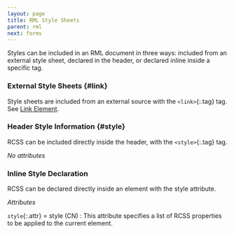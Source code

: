 ```yaml
---
layout: page
title: RML Style Sheets
parent: rml
next: forms
---
```


Styles can be included in an RML document in three ways: included from an external style sheet, declared in the header, or declared inline inside a specific tag.

### External Style Sheets {#link}

Style sheets are included from an external source with the `<link>`{:.tag} tag. See [Link Element](documents.html#link).

### Header Style Information {#style}

RCSS can be included directly inside the header, with the `<style>`{:.tag} tag.

*No attributes*

### Inline Style Declaration

RCSS can be declared directly inside an element with the style attribute.

_Attributes_

`style`{:.attr} = style (CN)
: This attribute specifies a list of RCSS properties to be applied to the current element.
